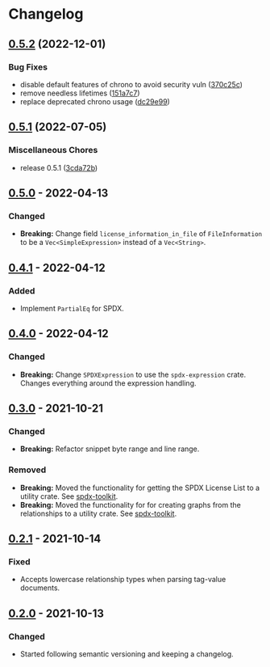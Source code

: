 <!--
SPDX-FileCopyrightText: 2021 HH Partners
 
SPDX-License-Identifier: MIT
 -->

# Changelog

## [0.5.2](https://github.com/doubleopen-project/spdx-rs/compare/v0.5.1...v0.5.2) (2022-12-01)


### Bug Fixes

* disable default features of chrono to avoid security vuln ([370c25c](https://github.com/doubleopen-project/spdx-rs/commit/370c25c4580b6d7da915f0ce6c38b34c07565c6f))
* remove needless lifetimes ([151a7c7](https://github.com/doubleopen-project/spdx-rs/commit/151a7c76a12c8553f204adfb37a3e2e7fa281160))
* replace deprecated chrono usage ([dc29e99](https://github.com/doubleopen-project/spdx-rs/commit/dc29e99902df10d493cc42fb5f3887e7a99d3fce))

## [0.5.1](https://github.com/doubleopen-project/spdx-rs/compare/v0.5.0...v0.5.1) (2022-07-05)


### Miscellaneous Chores

* release 0.5.1 ([3cda72b](https://github.com/doubleopen-project/spdx-rs/commit/3cda72b8264d3ffd6576f80febdc1d0845ab2650))

## [0.5.0] - 2022-04-13

### Changed

- **Breaking:** Change field `license_information_in_file` of `FileInformation` to be a
  `Vec<SimpleExpression>` instead of a `Vec<String>`.

## [0.4.1] - 2022-04-12

### Added

- Implement `PartialEq` for SPDX.

## [0.4.0] - 2022-04-12

### Changed

- **Breaking:** Change `SPDXExpression` to use the `spdx-expression` crate. Changes everything
  around the expression handling.

## [0.3.0] - 2021-10-21

### Changed

- **Breaking:** Refactor snippet byte range and line range.

### Removed

- **Breaking:** Moved the functionality for getting the SPDX License List to a utility crate. See
  [spdx-toolkit](https://github.com/doubleopen-project/spdx-toolkit).
- **Breaking:** Moved the functionality for for creating graphs from the relationships to a utility
  crate. See [spdx-toolkit](https://github.com/doubleopen-project/spdx-toolkit).

## [0.2.1] - 2021-10-14

### Fixed

- Accepts lowercase relationship types when parsing tag-value documents.

## [0.2.0] - 2021-10-13

### Changed

- Started following semantic versioning and keeping a changelog.

[0.5.0]: https://github.com/doubleopen-project/spdx-rs/compare/v0.4.1...v0.5.0
[0.4.1]: https://github.com/doubleopen-project/spdx-rs/compare/v0.4.0...v0.4.1
[0.4.0]: https://github.com/doubleopen-project/spdx-rs/compare/v0.3.0...v0.4.0
[0.3.0]: https://github.com/doubleopen-project/spdx-rs/compare/v0.2.1...v0.3.0
[0.2.1]: https://github.com/doubleopen-project/spdx-rs/compare/v0.2.0...v0.2.1
[0.2.0]: https://github.com/doubleopen-project/spdx-rs/compare/v0.1.0...v0.2.0
